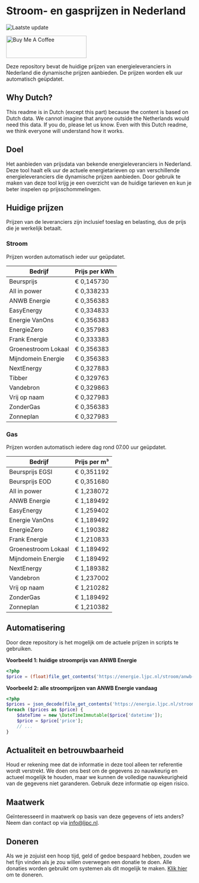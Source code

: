 # Stroom- en gasprijzen in Nederland

![Laatste update](https://img.shields.io/badge/laatste%20update-2024--08--02%2020%3A00%20CET-brightgreen)

<a href="https://www.buymeacoffee.com/Lars-" target="_blank"><img src="https://cdn.buymeacoffee.com/buttons/v2/default-orange.png" alt="Buy Me A Coffee" height="60" style="height: 60px !important;width: 217px !important;" ></a>

Deze repository bevat de huidige prijzen van energieleveranciers in Nederland die dynamische prijzen aanbieden. De prijzen worden elk uur automatisch geüpdatet.

## Why Dutch?

This readme is in Dutch (except this part) because the content is based on Dutch data. We cannot imagine that anyone outside the Netherlands would need this data. If you do, please let us know. Even with this Dutch readme, we think
everyone will understand how it works.

## Doel

Het aanbieden van prijsdata van bekende energieleveranciers in Nederland. Deze tool haalt elk uur de actuele energietarieven op van verschillende energieleveranciers die dynamische prijzen aanbieden. Door gebruik te maken van deze tool
krijg je een overzicht van de huidige tarieven en kun je beter inspelen op prijsschommelingen.

## Huidige prijzen

Prijzen van de leveranciers zijn inclusief toeslag en belasting, dus de prijs die je werkelijk betaalt.

### Stroom

Prijzen worden automatisch ieder uur geüpdatet.

 Bedrijf | Prijs per kWh 
---------|---------------
Beursprijs | € 0,145730
All in power | € 0,338233
ANWB Energie | € 0,356383
EasyEnergy | € 0,334833
Energie VanOns | € 0,356383
EnergieZero | € 0,357983
Frank Energie | € 0,333383
Groenestroom Lokaal | € 0,356383
Mijndomein Energie | € 0,356383
NextEnergy | € 0,327883
Tibber | € 0,329763
Vandebron | € 0,329863
Vrij op naam | € 0,327983
ZonderGas | € 0,356383
Zonneplan | € 0,327983


### Gas

Prijzen worden automatisch iedere dag rond 07.00 uur geüpdatet.

 Bedrijf | Prijs per m³ 
---------|--------------
Beursprijs EGSI | € 0,351192
Beursprijs EOD | € 0,351680
All in power | € 1,238072
ANWB Energie | € 1,189492
EasyEnergy | € 1,259402
Energie VanOns | € 1,189492
EnergieZero | € 1,190382
Frank Energie | € 1,210833
Groenestroom Lokaal | € 1,189492
Mijndomein Energie | € 1,189492
NextEnergy | € 1,189382
Vandebron | € 1,237002
Vrij op naam | € 1,210282
ZonderGas | € 1,189492
Zonneplan | € 1,210382


## Automatisering

Door deze repository is het mogelijk om de actuele prijzen in scripts te gebruiken.

**Voorbeeld 1: huidige stroomprijs van ANWB Energie**

```php
<?php
$price = (float)file_get_contents('https://energie.ljpc.nl/stroom/anwb-energie-nu.txt');

```

**Voorbeeld 2: alle stroomprijzen van ANWB Energie vandaag**

```php
<?php
$prices = json_decode(file_get_contents('https://energie.ljpc.nl/stroom/all-in-power-vandaag.json'),true);
foreach ($prices as $price) {
    $dateTime = new \DateTimeImmutable($price['datetime']);
    $price = $price['price'];
    // ...
}
```

## Actualiteit en betrouwbaarheid

Houd er rekening mee dat de informatie in deze tool alleen ter referentie wordt verstrekt. We doen ons best om de gegevens zo nauwkeurig en actueel mogelijk te houden, maar we kunnen de volledige nauwkeurigheid van de gegevens niet
garanderen. Gebruik deze informatie op eigen risico.

## Maatwerk

Geïnteresseerd in maatwerk op basis van deze gegevens of iets anders? Neem dan contact op
via [info@ljpc.nl](mailto:info@ljpc.nl?subject=Energie%20prijzen).

## Doneren

Als we je zojuist een hoop tijd, geld of gedoe bespaard hebben, zouden we het fijn vinden als je zou willen overwegen een
donatie te doen. Alle donaties worden gebruikt om systemen als dit mogelijk te
maken. [Klik hier](https://www.buymeacoffee.com/Lars-) om te doneren.
